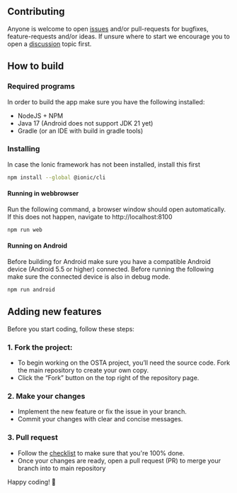 ## Contributing
Anyone is welcome to open [issues](https://github.com/BauwenDR/osta/issues) and/or pull-requests for bugfixes, feature-requests and/or ideas. If unsure where to start we encourage you to open a [discussion](https://github.com/BauwenDR/osta/discussions) topic first.

## How to build
### Required programs
In order to build the app make sure you have the following installed:
- NodeJS + NPM
- Java 17 (Android does not support JDK 21 yet)
- Gradle (or an IDE with build in gradle tools)

### Installing
In case the Ionic framework has not been installed, install this first
```bash
npm install --global @ionic/cli
```

#### Running in webbrowser
Run the following command, a browser window should open automatically. If this does not happen, navigate to http://localhost:8100
```bash
npm run web
```

#### Running on Android
Before building for Android make sure you have a compatible Android device (Android 5.5 or higher) connected. 
Before running the following make sure the connected device is also in debug mode.
```bash
npm run android
```

## Adding new features
Before you start coding, follow these steps:

### 1. Fork the project:
  - To begin working on the OSTA project, you’ll need the source code. Fork the main repository to create your own copy.
  - Click the “Fork” button on the top right of the repository page.

### 2. Make your changes
  - Implement the new feature or fix the issue in your branch.
  - Commit your changes with clear and concise messages.

### 3. Pull request
  - Follow the [checklist](https://github.com/BauwenDR/osta/blob/main/.github/pull_request_template.md) to make sure that you're 100% done.
  - Once your changes are ready, open a pull request (PR) to merge your branch into to main repository

Happy coding! 🚀
